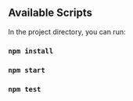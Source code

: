 ## Available Scripts

In the project directory, you can run:

### `npm install`

### `npm start`

### `npm test`
